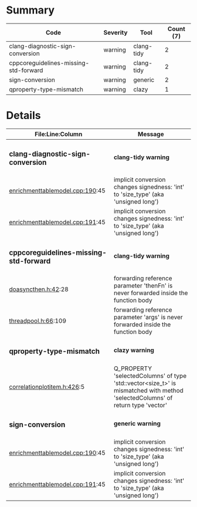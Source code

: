 # Summary
| Code | Severity | Tool | Count (7) |
|---|---|---|---|
| clang-diagnostic-sign-conversion | warning | clang-tidy | 2 |
| cppcoreguidelines-missing-std-forward | warning | clang-tidy | 2 |
| sign-conversion | warning | generic | 2 |
| qproperty-type-mismatch | warning | clazy | 1 |
# Details
| File:Line:Column | Message |
|---|---|
| <h3>clang-diagnostic-sign-conversion</h3> | <h4>clang-tidy warning</h4> |
| [enrichmenttablemodel.cpp:190](https://github.com/graphia-app/graphia/blame/qqsfpm-removal/source/app/attributes/enrichmenttablemodel.cpp#L190 "source/app/attributes/enrichmenttablemodel.cpp:190"):45 | implicit conversion changes signedness: 'int' to 'size_type' (aka 'unsigned long') |
| [enrichmenttablemodel.cpp:191](https://github.com/graphia-app/graphia/blame/qqsfpm-removal/source/app/attributes/enrichmenttablemodel.cpp#L191 "source/app/attributes/enrichmenttablemodel.cpp:191"):45 | implicit conversion changes signedness: 'int' to 'size_type' (aka 'unsigned long') |
| <h3>cppcoreguidelines-missing-std-forward</h3> | <h4>clang-tidy warning</h4> |
| [doasyncthen.h:42](https://github.com/graphia-app/graphia/blame/qqsfpm-removal/source/shared/utils/doasyncthen.h#L42 "source/shared/utils/doasyncthen.h:42"):28 | forwarding reference parameter 'thenFn' is never forwarded inside the function body |
| [threadpool.h:66](https://github.com/graphia-app/graphia/blame/qqsfpm-removal/source/shared/utils/threadpool.h#L66 "source/shared/utils/threadpool.h:66"):109 | forwarding reference parameter 'args' is never forwarded inside the function body |
| <h3>qproperty-type-mismatch</h3> | <h4>clazy warning</h4> |
| [correlationplotitem.h:426](https://github.com/graphia-app/graphia/blame/qqsfpm-removal/source/plugins/correlation/correlationplotitem.h#L426 "source/plugins/correlation/correlationplotitem.h:426"):5 | Q_PROPERTY 'selectedColumns' of type 'std::vector<size_t>' is mismatched with method 'selectedColumns' of return type 'vector<unsignedlong>' |
| <h3>sign-conversion</h3> | <h4>generic warning</h4> |
| [enrichmenttablemodel.cpp:190](https://github.com/graphia-app/graphia/blame/qqsfpm-removal/source/app/attributes/enrichmenttablemodel.cpp#L190 "source/app/attributes/enrichmenttablemodel.cpp:190"):45 | implicit conversion changes signedness: 'int' to 'size_type' (aka 'unsigned long') |
| [enrichmenttablemodel.cpp:191](https://github.com/graphia-app/graphia/blame/qqsfpm-removal/source/app/attributes/enrichmenttablemodel.cpp#L191 "source/app/attributes/enrichmenttablemodel.cpp:191"):45 | implicit conversion changes signedness: 'int' to 'size_type' (aka 'unsigned long') |
